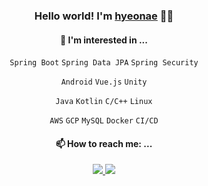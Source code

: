 <div align="center">


### Hello world! I'm [hyeonae](https://discreet-fold-5d5.notion.site/yeonae-8526b4e5db6e40009e51895f41a68640) :wave::wave:

#### 🌱 I'm interested in ... 


  `Spring Boot` `Spring Data JPA` `Spring Security`
  
  `Android` `Vue.js` `Unity`
  
  `Java` `Kotlin` `C/C++` `Linux`
  
  `AWS` `GCP` `MySQL` `Docker` `CI/CD`
  

#### 📫 How to reach me: ...
  
 <a href="https://discreet-fold-5d5.notion.site/yeonae-8526b4e5db6e40009e51895f41a68640" target="_blank">
    <img src="https://img.shields.io/badge/Portfolio-000000?style=flat-square&logo=Notion&logoColor=white"/>
  </a> <a href="mailto:raae7742@gmail.com" target="_blank">
    <img src="https://img.shields.io/badge/raae7742@gmail.com-d14836?style=flat-square&logo=Gmail&logoColor=white"/>
  </a>

</div>
